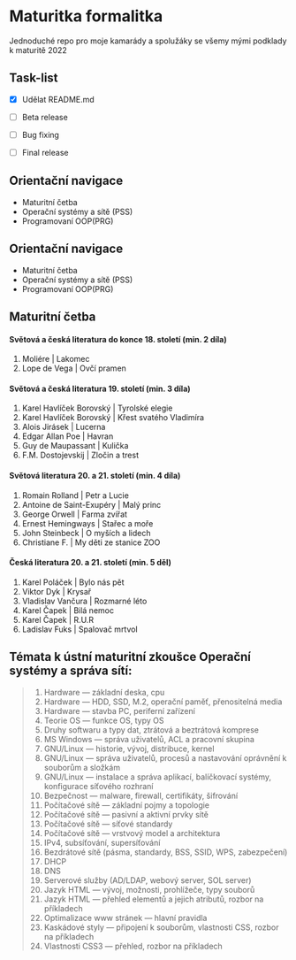 # Maturitka formalitka
Jednoduché repo pro moje kamarády a spolužáky se všemy mými podklady k maturitě 2022

## Task-list
- [x] Udělat README.md
- [ ] Beta release
- [ ] Bug fixing
- [ ] Final release


## Orientační navigace
<ul>
    <li>Maturitní četba</li>
    <li>Operační systémy a sítě (PSS)</li>
    <li>Programovaní OOP(PRG)</li>
</ul>



## Orientační navigace
<ul>
    <li>Maturitní četba</li>
    <li>Operační systémy a sítě (PSS)</li>
    <li>Programovaní OOP(PRG)</li>
</ul>

## Maturitní četba

#### Světová a česká literatura do konce 18. století (min. 2 díla)
<ol>
  <li>Moliére | Lakomec </li>
  <li>Lope de Vega | Ovčí pramen</li>
 </ol>

#### Světová a česká literatura 19. století (min. 3 díla)
 <ol>
 <li>Karel Havlíček Borovský | Tyrolské elegie</li>
  <li>Karel Havlíček Borovský | Křest svatého Vladimíra</li>
  <li>Alois Jirásek | Lucerna</li>
  <li>Edgar Allan Poe | Havran</li>
  <li>Guy de Maupassant | Kulička</li>
  <li>F.M. Dostojevskij | Zločin a trest</li>
  </ol>

#### Světová literatura 20. a 21. století (min. 4 díla)
  <ol>
  <li>Romain Rolland | Petr a Lucie</li>
  <li>Antoine de Saint-Exupéry | Malý princ</li>
  <li>George Orwell | Farma zvířat</li>
  <li>Ernest Hemingways | Stařec a moře</li>
  <li>John Steinbeck | O myších a lidech </li>
  <li>Christiane F. | My děti ze stanice ZOO</li>
  </ol>

#### Česká literatura 20. a 21. století (min. 5 děl)

  <ol>
  <li>Karel Poláček | Bylo nás pět</li>
  <li>Viktor Dyk | Krysař</li>
  <li>Vladislav Vančura | Rozmarné léto</li>
  <li>Karel Čapek | Bilá nemoc</li>
  <li>Karel Čapek | R.U.R</li>
  <li>Ladislav Fuks | Spalovač mrtvol</li>
  </ol>

## Témata k ústní maturitní zkoušce Operační systémy a správa sítí:

  >1) Hardware — základní deska, cpu
  >2) Hardware — HDD, SSD, M.2, operační paměť, přenositelná media
  >3) Hardware — stavba PC, periferní zařízení
  >4) Teorie OS — funkce OS, typy OS
  >5) Druhy softwaru a typy dat, ztrátová a beztrátová komprese
  >6) MS Windows — správa uživatelů, ACL a pracovní skupina
  >7) GNU/Linux — historie, vývoj, distribuce, kernel
  >8) GNU/Linux — správa uživatelů, procesů a nastavování oprávnění k souborům a složkám
  >9) GNU/Linux — instalace a správa aplikací, balíčkovací systémy, konfigurace síťového rozhraní
  >10) Bezpečnost — malware, firewall, certifikáty, šifrování
  >11) Počítačové sítě — základní pojmy a topologie
  >12) Počítačové sítě — pasivní a aktivní prvky sítě
  >13) Počítačové sítě — síťové standardy
  >14) Počítačové sítě — vrstvový model a architektura
  >15) IPv4, subsíťování, supersíťování
  >16) Bezdrátové sítě (pásma, standardy, BSS, SSID, WPS, zabezpečení)
  >17) DHCP
  >18) DNS
  >19) Serverové služby (AD/LDAP, webový server, SOL server)
  >20) Jazyk HTML — vývoj, možnosti, prohlížeče, typy souborů
  >21) Jazyk HTML — přehled elementů a jejich atributů, rozbor na příkladech
  >22) Optimalizace www stránek — hlavní pravidla
  >23) Kaskádové styly — připojení k souborům, vlastnosti CSS, rozbor na příkladech
  >24) Vlastnosti CSS3 — přehled, rozbor na příkladech
